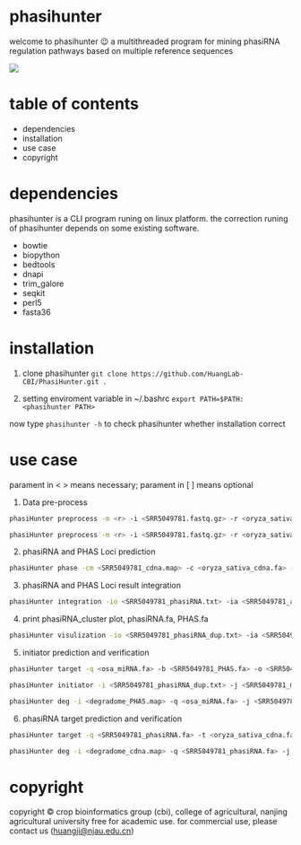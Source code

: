 # phasihunter
welcome to phasihunter 😉
a multithreaded program for mining phasiRNA regulation pathways based on multiple reference sequences

![](https://sandbox-1314381151.cos.ap-nanjing.myqcloud.com/pic/202306122137212.png)

# table of contents
- dependencies 
- installation
- use case
- copyright

# dependencies
phasihunter is a CLI program runing on linux platform. the correction runing of phasihunter depends on some existing software.
- bowtie
- biopython
- bedtools
- dnapi
- trim_galore
- seqkit
- perl5
- fasta36

# installation
1. clone phasihunter
`git clone https://github.com/HuangLab-CBI/PhasiHunter.git .`

2. setting enviroment variable in ~/.bashrc
`export PATH=$PATH:<phasihunter PATH>`

now type `phasihunter -h` to check phasihunter whether installation correct

# use case
parament in < > means necessary; parament in [ ] means optional

1. Data pre-process
```bash
phasiHunter preprocess -m <r> -i <SRR5049781.fastq.gz> -r <oryza_sativa_cdna.fa> -o [SRR5049781_cdna.map]

phasiHunter preprocess -m <r> -i <SRR5049781.fastq.gz> -r <oryza_sativa_gdna.fa> -o [SRR5049781_gdna.map]
```
2. phasiRNA and PHAS Loci prediction
```bash 
phasiHunter phase -cm <SRR5049781_cdna.map> -c <oryza_sativa_cdna.fa> -gm <SRR5049781_gdna.map> -g <oryza_sativa_gdna.fa> -fa <SRR7851621_trimmed_format_filter.fa> -a [SRR5049781_allsiRNA.txt] -o [SRR5049781_phasiRNA.txt] -pl [21] -j [10] -pv [0.0001] -ps [15] -pr [0.4] 
```
3. phasiRNA and PHAS Loci result integration
```bash
phasiHunter integration -io <SRR5049781_phasiRNA.txt> -ia <SRR5049781_allsiRNA.txt> -an <oryza_sativa_gdna.gff3> -o [SRR5049781_phasiRNA_dup.txt] -a [SRR5049781_allsiRNA_dup.txt] -s [SRR5049781_summary.txt] -po [SRR5049781_phas.txt] -g <y>
```
4. print phasiRNA_cluster plot, phasiRNA.fa, PHAS.fa
```bash
phasiHunter visulization -io <SRR5049781_phasiRNA_dup.txt> -ia <SRR5049781_allsiRNA_dup.txt> -ip <SRR5049781_phas.txt> -a [SRR5049781_alignment.txt] -o [SRR5049781.phasiRNA.fa] -p [SRR5049781.PHAS.fa] -c [oryza_sativa_cdna.fa] -g [oryza_sativa_gdna.fa] -pc [y] -pg [y]
```
5. initiator prediction and verification
```bash 
phasiHunter target -q <osa_miRNA.fa> -b <SRR5049781_PHAS.fa> -o <SRR5049781_miR.txt> -t

phasiHunter initiator -i <SRR5049781_phasiRNA_dup.txt> -j <SRR5049781_miR.txt> -ip <SRR5049781_phas.txt> -o <SRR5049781_initiator.txt>

phasiHunter deg -i <degradome_PHAS.map> -q <osa_miRNA.fa> -j <SRR5049781_initiator.txt> -t <SRR5049781_PHAS.fa> -o <SRR5049781_initiator_verified.txt> -in <y>
```

6. phasiRNA target prediction and verification
```bash
phasiHunter target -q <SRR5049781_phasiRNA.fa> -t <oryza_sativa_cdna.fa> -o <SRR5049781_phasiRNA_target.txt>

phasiHunter deg -i <degradome_cdna.map> -q <SRR5049781_phasiRNA.fa> -j <SRR5049781_phasiRNA_target.txt> -t <oryza_sativa_cdna.fa> -o <SRR5049781_phasiRNA_target_verified.txt> -in <n>
```

# copyright
copyright © crop bioinformatics group (cbi), college of agricultural, nanjing agricultural university
free for academic use. for commercial use, please contact us (huangji@njau.edu.cn)